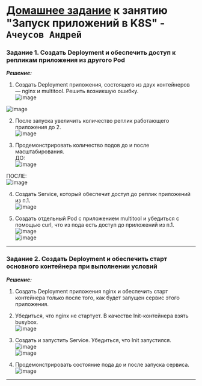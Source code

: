 # [Домашнее задание](https://github.com/netology-code/kuber-homeworks/blob/main/1.3/1.3.md) к занятию  "Запуск приложений в K8S" - `Ачеусов Андрей`


### Задание 1. Создать Deployment и обеспечить доступ к репликам приложения из другого Pod

***Решение:***  

1. Создать Deployment приложения, состоящего из двух контейнеров — nginx и multitool. Решить возникшую ошибку.  
![image](https://github.com/user-attachments/assets/f9d5a15e-136e-4ae7-bbcf-f9e7d27c44f2)  

![image](https://github.com/user-attachments/assets/14601ee4-2f8d-4afd-89cd-af1d99359bb7)  


2. После запуска увеличить количество реплик работающего приложения до 2.  
![image](https://github.com/user-attachments/assets/89e7bec0-6aec-4490-9e5c-a06457478905)  

3. Продемонстрировать количество подов до и после масштабирования.  
ДО:  
![image](https://github.com/user-attachments/assets/c5b67f0e-b6ba-44b8-8599-259e608e902e)  

ПОСЛЕ:  
![image](https://github.com/user-attachments/assets/87b743ee-b502-4ce3-b87d-e647e757835e)  


4. Создать Service, который обеспечит доступ до реплик приложений из п.1.  
![image](https://github.com/user-attachments/assets/be27aa7b-8e8c-4852-bd43-19c081b6793e)  


5. Создать отдельный Pod с приложением multitool и убедиться с помощью curl, что из пода есть доступ до приложений из п.1.  
![image](https://github.com/user-attachments/assets/4401e6f4-b51c-40c2-98f9-e133953335ad)  
![image](https://github.com/user-attachments/assets/6c9f6738-ecdb-47c5-930e-c568719b767f)  


---


### Задание 2. Создать Deployment и обеспечить старт основного контейнера при выполнении условий

***Решение:***  

1. Создать Deployment приложения nginx и обеспечить старт контейнера только после того, как будет запущен сервис этого приложения.  
2. Убедиться, что nginx не стартует. В качестве Init-контейнера взять busybox.  
![image](https://github.com/user-attachments/assets/86a1512c-5996-4d0b-9183-76701a2a6c3b)  


3. Создать и запустить Service. Убедиться, что Init запустился.  
![image](https://github.com/user-attachments/assets/0cca3195-0a96-4fb5-979e-392f7a3af3a3)  
![image](https://github.com/user-attachments/assets/01df7ccd-6618-490f-9244-4b2c673d2c6a)  


4. Продемонстрировать состояние пода до и после запуска сервиса.  
![image](https://github.com/user-attachments/assets/689ac0b0-a811-49f3-a0e8-6c7259298eb5)  


---

